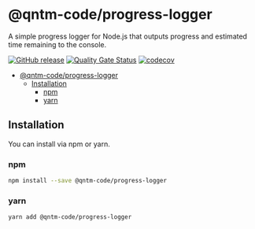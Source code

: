 # @qntm-code/progress-logger

A simple progress logger for Node.js that outputs progress and estimated time remaining to the console.

[![GitHub release](https://img.shields.io/github/release/bameyrick/progress-logger.svg)](https://github.com/bameyrick/progress-logger/releases)
[![Quality Gate Status](https://sonarcloud.io/api/project_badges/measure?project=bameyrick_progress-logger&metric=alert_status)](https://sonarcloud.io/summary/new_code?id=bameyrick_progress-logger)
[![codecov](https://codecov.io/gh/bameyrick/progress-logger/branch/main/graph/badge.svg)](https://codecov.io/gh/bameyrick/progress-logger)

- [@qntm-code/progress-logger](#qntm-codeprogress-logger)
  - [Installation](#installation)
    - [npm](#npm)
    - [yarn](#yarn)

## Installation

You can install via npm or yarn.

### npm

```bash
npm install --save @qntm-code/progress-logger
```

### yarn

```bash
yarn add @qntm-code/progress-logger
```
